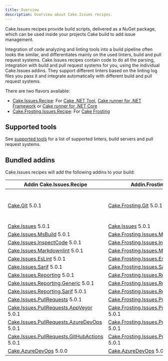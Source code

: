 ```yaml
---
title: Overview
description: Overview about Cake.Issues recipes.
---
```


Cake.Issues recipes provide build scripts, delivered as a NuGet package, which can be used inside your projects Cake build to add issue management.

Integration of code analyzing and linting tools into a build pipeline often looks the similar, and differentiates mainly on the used linters, build and pull request systems.
Cake.Issues recipes contain code to do all the parsing, integration with build and pull request systems for you, using the individual Cake.Issues addins.
They support different linters based on the linting log files you pass it and integrate automatically with different build and pull request systems.

There are two flavors available:

* [Cake.Issues.Recipe]: For [Cake .NET Tool], [Cake runner for .NET Framework] or [Cake runner for .NET Core]
* [Cake.Frosting.Issues.Recipe]: For [Cake Frosting]

## Supported tools

See [supported tools] for a list of supported linters, build servers and pull request systems.

## Bundled addins

Cake.Issues recipes will add the following addins to your build:

| Addin Cake.Issues.Recipe                                | Addin.Frosting.Issues.Recipe                                     | Remarks |
|---------------------------------------------------------|------------------------------------------------------------------|-|
| [Cake.Git] 5.0.1                                        | [Cake.Frosting.Git] 5.0.1                                        | Only used if `RepositoryInfoProvider` type is set to `RepositoryInfoProviderType.CakeGit`. See [Git repository information configuration] for details. |
| [Cake.Issues] 5.0.1                                     | [Cake.Issues] 5.0.1                                              | |
| [Cake.Issues.MsBuild] 5.0.1                             | [Cake.Frosting.Issues.MsBuild] 5.0.1                             | |
| [Cake.Issues.InspectCode] 5.0.1                         | [Cake.Frosting.Issues.InspectCode] 5.0.1                         | |
| [Cake.Issues.Markdownlint] 5.0.1                        | [Cake.Frosting.Issues.Markdownlint] 5.0.1                        | |
| [Cake.Issues.EsLint] 5.0.1                              | [Cake.Frosting.Issues.EsLint] 5.0.1                              | |
| [Cake.Issues.Sarif] 5.0.1                               | [Cake.Frosting.Issues.Sarif] 5.0.1                               | |
| [Cake.Issues.Reporting] 5.0.1                           | [Cake.Frosting.Issues.Reporting] 5.0.1                           | |
| [Cake.Issues.Reporting.Generic] 5.0.1                   | [Cake.Frosting.Issues.Reporting.Generic] 5.0.1                   | |
| [Cake.Issues.Reporting.Sarif] 5.0.1                     | [Cake.Frosting.Issues.Reporting.Sarif] 5.0.1                     | |
| [Cake.Issues.PullRequests] 5.0.1                        | [Cake.Frosting.Issues.PullRequests] 5.0.1                        | |
| [Cake.Issues.PullRequests.AppVeyor] 5.0.1               | [Cake.Frosting.Issues.PullRequests.AppVeyor] 5.0.1               | |
| [Cake.Issues.PullRequests.AzureDevOps] 5.0.1            | [Cake.Frosting.Issues.PullRequests.AzureDevOps] 5.0.1            | |
| [Cake.Issues.PullRequests.GitHubActions] 5.0.1          | [Cake.Frosting.Issues.PullRequests.GitHubActions] 5.0.1          | |
| [Cake.AzureDevOps] 5.0.0                                | [Cake.AzureDevOps] 5.0.0                                         | |

[Cake.Issues.Recipe]: https://www.nuget.org/packages/Cake.Issues.Recipe
[Cake.Frosting.Issues.Recipe]: https://www.nuget.org/packages/Cake.Frosting.Issues.Recipe
[Cake .NET Tool]: https://cakebuild.net/docs/running-builds/runners/dotnet-tool
[Cake runner for .NET Framework]: https://cakebuild.net/docs/running-builds/runners/cake-runner-for-dotnet-framework
[Cake runner for .NET Core]: https://cakebuild.net/docs/running-builds/runners/cake-runner-for-dotnet-core
[Cake Frosting]: https://cakebuild.net/docs/running-builds/runners/cake-frosting
[supported tools]: supported-tools.md
[Git repository information configuration]: configuration.md#git-repository-information
[Cake.Git]: https://cakebuild.net/extensions/cake-git/
[Cake.Frosting.Git]: https://cakebuild.net/extensions/cake-git/
[Cake.Issues]: https://cakebuild.net/extensions/cake-issues/
[Cake.Issues.MsBuild]: https://cakebuild.net/extensions/cake-issues-msbuild/
[Cake.Frosting.Issues.MsBuild]: https://cakebuild.net/extensions/cake-issues-msbuild/
[Cake.Issues.InspectCode]: https://cakebuild.net/extensions/cake-issues-inspectcode/
[Cake.Frosting.Issues.InspectCode]: https://cakebuild.net/extensions/cake-issues-inspectcode/
[Cake.Issues.Markdownlint]: https://cakebuild.net/extensions/cake-issues-markdownlint/
[Cake.Frosting.Issues.Markdownlint]: https://cakebuild.net/extensions/cake-issues-markdownlint/
[Cake.Issues.EsLint]: https://cakebuild.net/extensions/cake-issues-eslint/
[Cake.Frosting.Issues.EsLint]: https://cakebuild.net/extensions/cake-issues-eslint/
[Cake.Issues.Sarif]: https://cakebuild.net/extensions/cake-issues-sarif/
[Cake.Frosting.Issues.Sarif]: https://cakebuild.net/extensions/cake-issues-sarif/
[Cake.Issues.Reporting]: https://cakebuild.net/extensions/cake-issues-reporting/
[Cake.Frosting.Issues.Reporting]: https://cakebuild.net/extensions/cake-issues-reporting/
[Cake.Issues.Reporting.Generic]: https://cakebuild.net/extensions/cake-issues-reporting-generic/
[Cake.Frosting.Issues.Reporting.Generic]: https://cakebuild.net/extensions/cake-issues-reporting-generic/
[Cake.Issues.Reporting.Sarif]: https://cakebuild.net/extensions/cake-issues-reporting-sarif/
[Cake.Frosting.Issues.Reporting.Sarif]: https://cakebuild.net/extensions/cake-issues-reporting-sarif/
[Cake.Issues.PullRequests]: https://cakebuild.net/extensions/cake-issues-pullrequests/
[Cake.Frosting.Issues.PullRequests]: https://cakebuild.net/extensions/cake-issues-pullrequests/
[Cake.Issues.PullRequests.AppVeyor]: https://cakebuild.net/extensions/cake-issues-pullrequests-appveyor/
[Cake.Frosting.Issues.PullRequests.AppVeyor]: https://cakebuild.net/extensions/cake-issues-pullrequests-appveyor/
[Cake.Issues.PullRequests.AzureDevOps]: https://cakebuild.net/extensions/cake-issues-pullrequests-azuredevops/
[Cake.Frosting.Issues.PullRequests.AzureDevOps]: https://cakebuild.net/extensions/cake-issues-pullrequests-azuredevops/
[Cake.Issues.PullRequests.GitHubActions]: https://cakebuild.net/extensions/cake-issues-pullrequests-githubactions/
[Cake.Frosting.Issues.PullRequests.GitHubActions]: https://cakebuild.net/extensions/cake-issues-pullrequests-githubactions/
[Cake.AzureDevOps]: https://cakebuild.net/extensions/cake-azuredevops/
